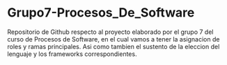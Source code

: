 # Grupo7-Procesos_De_Software
Repositorio de Github respecto al proyecto elaborado por el grupo 7 del curso de Procesos de Software, en el cual vamos a tener la asignacion de roles y ramas principales. Asi como tambien el sustento de la eleccion del lenguaje y los frameworks correspondientes.
